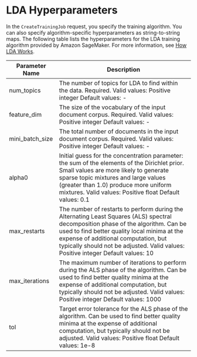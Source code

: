# LDA Hyperparameters<a name="lda_hyperparameters"></a>

In the `CreateTrainingJob` request, you specify the training algorithm\. You can also specify algorithm\-specific hyperparameters as string\-to\-string maps\. The following table lists the hyperparameters for the LDA training algorithm provided by Amazon SageMaker\. For more information, see [How LDA Works](lda-how-it-works.md)\.


| Parameter Name | Description | 
| --- | --- | 
| num\_topics |  The number of topics for LDA to find within the data\. Required\. Valid values: Positive integer Default values: \-  | 
| feature\_dim |  The size of the vocabulary of the input document corpus\. Required\. Valid values: Positive integer Default values: \-  | 
| mini\_batch\_size |  The total number of documents in the input document corpus\. Required\. Valid values: Positive integer Default values: \-  | 
| alpha0 |  Initial guess for the concentration parameter: the sum of the elements of the Dirichlet prior\. Small values are more likely to generate sparse topic mixtures and large values \(greater than 1\.0\) produce more uniform mixtures\.  Valid values: Positive float Default values: 0\.1  | 
| max\_restarts |  The number of restarts to perform during the Alternating Least Squares \(ALS\) spectral decomposition phase of the algorithm\. Can be used to find better quality local minima at the expense of additional computation, but typically should not be adjusted\.  Valid values: Positive integer Default values: 10  | 
| max\_iterations |  The maximum number of iterations to perform during the ALS phase of the algorithm\. Can be used to find better quality minima at the expense of additional computation, but typically should not be adjusted\.  Valid values: Positive integer Default values: 1000  | 
| tol |  Target error tolerance for the ALS phase of the algorithm\. Can be used to find better quality minima at the expense of additional computation, but typically should not be adjusted\.  Valid values: Positive float Default values: 1e\-8  | 